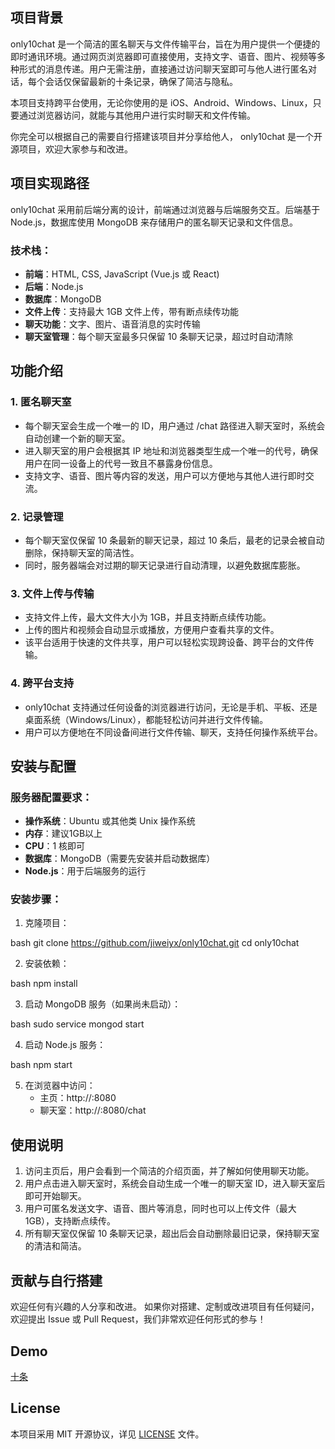 ## 项目背景

only10chat 是一个简洁的匿名聊天与文件传输平台，旨在为用户提供一个便捷的即时通讯环境。通过网页浏览器即可直接使用，支持文字、语音、图片、视频等多种形式的消息传递。用户无需注册，直接通过访问聊天室即可与他人进行匿名对话，每个会话仅保留最新的十条记录，确保了简洁与隐私。

本项目支持跨平台使用，无论你使用的是 iOS、Android、Windows、Linux，只要通过浏览器访问，就能与其他用户进行实时聊天和文件传输。

你完全可以根据自己的需要自行搭建该项目并分享给他人， only10chat 是一个开源项目，欢迎大家参与和改进。

## 项目实现路径

only10chat 采用前后端分离的设计，前端通过浏览器与后端服务交互。后端基于 Node.js，数据库使用 MongoDB 来存储用户的匿名聊天记录和文件信息。

### 技术栈：
- **前端**：HTML, CSS, JavaScript (Vue.js 或 React)
- **后端**：Node.js
- **数据库**：MongoDB
- **文件上传**：支持最大 1GB 文件上传，带有断点续传功能
- **聊天功能**：文字、图片、语音消息的实时传输
- **聊天室管理**：每个聊天室最多只保留 10 条聊天记录，超过时自动清除

## 功能介绍

### 1. **匿名聊天室**
- 每个聊天室会生成一个唯一的 ID，用户通过 /chat 路径进入聊天室时，系统会自动创建一个新的聊天室。
- 进入聊天室的用户会根据其 IP 地址和浏览器类型生成一个唯一的代号，确保用户在同一设备上的代号一致且不暴露身份信息。
- 支持文字、语音、图片等内容的发送，用户可以方便地与其他人进行即时交流。

### 2. **记录管理**
- 每个聊天室仅保留 10 条最新的聊天记录，超过 10 条后，最老的记录会被自动删除，保持聊天室的简洁性。
- 同时，服务器端会对过期的聊天记录进行自动清理，以避免数据库膨胀。

### 3. **文件上传与传输**
- 支持文件上传，最大文件大小为 1GB，并且支持断点续传功能。
- 上传的图片和视频会自动显示或播放，方便用户查看共享的文件。
- 该平台适用于快速的文件共享，用户可以轻松实现跨设备、跨平台的文件传输。

### 4. **跨平台支持**
- only10chat 支持通过任何设备的浏览器进行访问，无论是手机、平板、还是桌面系统（Windows/Linux），都能轻松访问并进行文件传输。
- 用户可以方便地在不同设备间进行文件传输、聊天，支持任何操作系统平台。

## 安装与配置

### 服务器配置要求：
- **操作系统**：Ubuntu 或其他类 Unix 操作系统
- **内存**：建议1GB以上
- **CPU**：1 核即可
- **数据库**：MongoDB（需要先安装并启动数据库）
- **Node.js**：用于后端服务的运行

### 安装步骤：
1. 克隆项目：
   
bash
   git clone https://github.com/jiweiyx/only10chat.git
   cd only10chat


2. 安装依赖：
   
bash
   npm install


3. 启动 MongoDB 服务（如果尚未启动）：
   
bash
   sudo service mongod start


4. 启动 Node.js 服务：
   
bash
   npm start


5. 在浏览器中访问：
   - 主页：http://<your-server-ip>:8080
   - 聊天室：http://<your-server-ip>:8080/chat

## 使用说明

1. 访问主页后，用户会看到一个简洁的介绍页面，并了解如何使用聊天功能。
2. 用户点击进入聊天室时，系统会自动生成一个唯一的聊天室 ID，进入聊天室后即可开始聊天。
3. 用户可匿名发送文字、语音、图片等消息，同时也可以上传文件（最大 1GB），支持断点续传。
4. 所有聊天室仅保留 10 条聊天记录，超出后会自动删除最旧记录，保持聊天室的清洁和简洁。

## 贡献与自行搭建

欢迎任何有兴趣的人分享和改进。
如果你对搭建、定制或改进项目有任何疑问，欢迎提出 Issue 或 Pull Request，我们非常欢迎任何形式的参与！

## Demo

[十条](https://only10.chat)

## License

本项目采用 MIT 开源协议，详见 [LICENSE](./LICENSE) 文件。